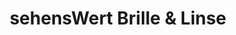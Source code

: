 ---
title: "sehensWert Brille & Linse"
url: /moenchengladbach/sehenswert-brille-und-linse/
shop: Optiker
---